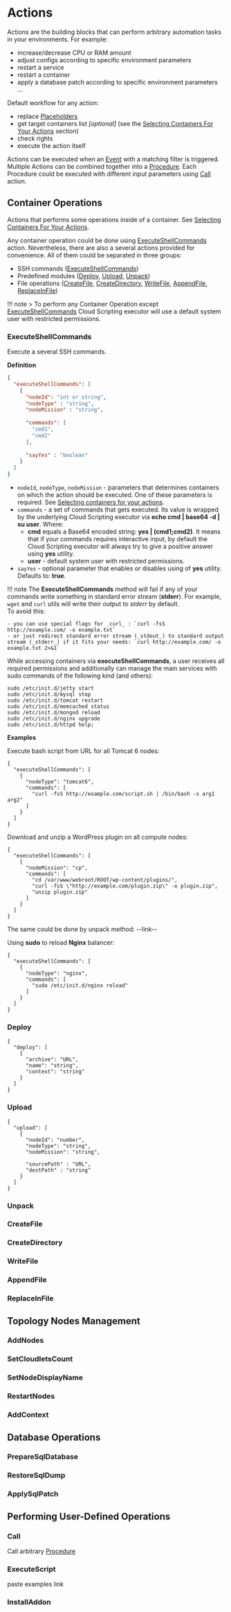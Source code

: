 # Actions

Actions are the building blocks that can perform arbitrary automation tasks in your environments.
For example:

- increase/decrease CPU or RAM amount  
- adjust configs according to specific environment parameters
- restart a service
- restart a container
- apply a database patch according to specific environment parameters  
...     

Default workflow for any action:

- replace [Placeholders](placeholders/)
- get target containers list *[optional]* (see the [Selecting Containers For Your Actions](#selecting-containers-for-your-actions) section) 
- check rights
- execute the action itself

Actions can be executed when an [Event](events/) with a matching filter is triggered. 
Multiple Actions can be combined together into a [Procedure](procedures/). 
Each Procedure could be executed with different input parameters using [Call](#call) action. 

## Container Operations
Actions that performs some operations inside of a container. See [Selecting Containers For Your Actions](creating-templates/selecting-containers/).

Any container operation could be done using [ExecuteShellCommands](#executeshellcommands) action. 
Nevertheless, there are also a several actions provided for convenience.
All of them could be separated in three groups:

- SSH commands ([ExecuteShellCommands](#executeshellcommands))
- Predefined modules ([Deploy](#deploy), [Upload](#upload), [Unpack](#unpack))
- File operations ([CreateFile](#createfile), [CreateDirectory](#createdirectory), [WriteFile](#writefile), [AppendFile](#appendfile), [ReplaceInFile](#replaceinfile))   
 
!!! note 
    > To perform any Container Operation except [ExecuteShellCommands](#executeshellcommands) Cloud Scripting executor will use a default system user with restricted permissions.    
   
### ExecuteShellCommands
Execute a several SSH commands.

**Definition**

```json
{
  "executeShellCommands": [
    {
      "nodeId": "int or string",
      "nodeType" : "string",
      "nodeMission" : "string",
            
      "commands": [
        "cmd1",
        "cmd2"
      ],
      
      "sayYes" : "boolean"
    }
  ]
}
```

- `nodeId`, `nodeType`, `nodeMission` - parameters that determines containers on which the action should be executed. 
One of these parameters is required. See [Selecting containers for your actions](#selecting-containers-for-your-actions).
- `commands` - a set of commands that gets executed. 
    Its value is wrapped by the underlying Cloud Scripting executor via **echo cmd | base64 -d | su user**. 
    Where:
    - **cmd** equals a Base64 encoded string: **yes | (cmd1;cmd2)**. 
        It means that if your commands requires interactive input, by default the Cloud Scripting executor will always try to give a positive answer using **yes** utility.        
    - **user** - default system user with restricted permissions.
- `sayYes` - optional parameter that enables or disables using of **yes** utility. Defaults to: **true**.    

!!! note 
    The **ExecuteShellCommands** method will fail if any of your commands write something in standard error stream  (**stderr**).
    For example,` wget` and `curl` utils will write their output to _stderr_ by default.   
    To avoid this:
          
    - you can use special flags for _curl_ : `curl -fsS http://example.com/ -o example.txt`
    - or just redirect standard error stream (_stdout_) to standard output stream (_stderr_) if it fits your needs: `curl http://example.com/ -o example.txt 2>&1` 

While accessing containers via **executeShellCommands**, a user receives all required permissions and additionally can manage the main services with sudo commands of the following kind (and others):

```no-highlight
sudo /etc/init.d/jetty start  
sudo /etc/init.d/mysql stop
sudo /etc/init.d/tomcat restart  
sudo /etc/init.d/memcached status  
sudo /etc/init.d/mongod reload  
sudo /etc/init.d/nginx upgrade  
sudo /etc/init.d/httpd help;  
```                                                        
     
**Examples**  

Execute bash script from URL for all Tomcat 6 nodes:

```example
{
  "executeShellCommands": [
    {
      "nodeType": "tomcat6",
      "commands": [
        "curl -fsS http://example.com/script.sh | /bin/bash -s arg1 arg2"
      ]
    }
  ]
}

```
                             
Download and unzip a WordPress plugin on all compute nodes: 
```example
{
  "executeShellCommands": [
    {
      "nodeMission": "cp",
      "commands": [
        "cd /var/www/webroot/ROOT/wp-content/plugins/",
        "curl -fsS \"http://example.com/plugin.zip\" -o plugin.zip",
        "unzip plugin.zip"
      ]
    }
  ]
}
```
The same could be done by unpack method: --link--


Using **sudo** to reload **Nginx** balancer:

```example
{
  "executeShellCommands": [
    {
      "nodeType": "nginx",
      "commands": [
        "sudo /etc/init.d/nginx reload"
      ]
    }
  ]
}
```
        
### Deploy
```
{
  "deploy": [
    {
      "archive": "URL",
      "name": "string",
      "context": "string"
    }
  ]
}
```

### Upload
```
{
  "upload": [
    {
      "nodeId": "number",
      "nodeType": "string",
      "nodeMission": "string",
      
      "sourcePath" : "URL",
      "destPath" : "string"
    }
  ]
}
```
### Unpack
### CreateFile
### CreateDirectory
### WriteFile
### AppendFile
### ReplaceInFile
<!-- DeletePath -->
<!-- RenamePath --> 

## Topology Nodes Management

### AddNodes
### SetCloudletsCount
### SetNodeDisplayName
### RestartNodes
### AddContext

## Database Operations

### PrepareSqlDatabase
### RestoreSqlDump
### ApplySqlPatch

## Performing User-Defined Operations

### Call
Call arbitrary [Procedure](procedures/)

### ExecuteScript
paste examples link
### InstallAddon